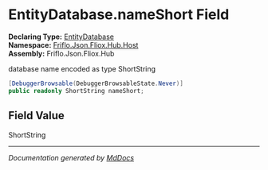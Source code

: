 ﻿<!--  
  <auto-generated>   
    The contents of this file were generated by a tool.  
    Changes to this file may be list if the file is regenerated  
  </auto-generated>   
-->

# EntityDatabase.nameShort Field

**Declaring Type:** [EntityDatabase](../index.md)  
**Namespace:** [Friflo.Json.Fliox.Hub.Host](../../index.md)  
**Assembly:** Friflo.Json.Fliox.Hub

database name encoded as type ShortString

```csharp
[DebuggerBrowsable(DebuggerBrowsableState.Never)]
public readonly ShortString nameShort;
```

## Field Value

ShortString

___

*Documentation generated by [MdDocs](https://github.com/ap0llo/mddocs)*
